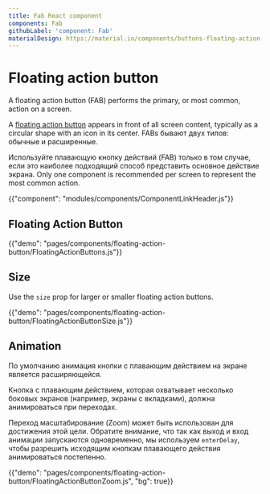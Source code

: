 ```yaml
---
title: Fab React component
components: Fab
githubLabel: 'component: Fab'
materialDesign: https://material.io/components/buttons-floating-action-button
---
```


# Floating action button

<p class="description">A floating action button (FAB) performs the primary, or most common, action on a screen.</p>

A [floating action button](https://material.io/design/components/buttons-floating-action-button.html) appears in front of all screen content, typically as a circular shape with an icon in its center. FABs бывают двух типов: обычные и расширенные.

Используйте плавающую кнопку действий (FAB) только в том случае, если это наиболее подходящий способ представить основное действие экрана. Only one component is recommended per screen to represent the most common action.

{{"component": "modules/components/ComponentLinkHeader.js"}}

## Floating Action Button

{{"demo": "pages/components/floating-action-button/FloatingActionButtons.js"}}

## Size

Use the `size` prop for larger or smaller floating action buttons.

{{"demo": "pages/components/floating-action-button/FloatingActionButtonSize.js"}}

## Animation

По умолчанию анимация кнопки с плавающим действием на экране является расширяющейся.

Кнопка с плавающим действием, которая охватывает несколько боковых экранов (например, экраны с вкладками), должна анимироваться при переходах.

Переход масштабирование (Zoom) может быть использован для достижения этой цели. Обратите внимание, что так как выход и вход анимации запускаются одновременно, мы используем `enterDelay`, чтобы разрешить исходящим кнопкам плавающего действия анимироваться постепенно.

{{"demo": "pages/components/floating-action-button/FloatingActionButtonZoom.js", "bg": true}}
